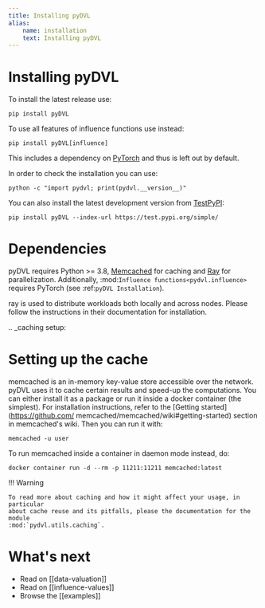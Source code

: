 ```yaml
---
title: Installing pyDVL
alias: 
    name: installation
    text: Installing pyDVL
---
```


# Installing pyDVL

To install the latest release use:

```shell
pip install pyDVL
```

To use all features of influence functions use instead:

```shell
pip install pyDVL[influence]
```

This includes a dependency on [PyTorch](https://pytorch.org/) and thus is left
out by default.

In order to check the installation you can use:

```shell
python -c "import pydvl; print(pydvl.__version__)"
```

You can also install the latest development version from
[TestPyPI](https://test.pypi.org/project/pyDVL/):

```shell
pip install pyDVL --index-url https://test.pypi.org/simple/
```

# Dependencies

pyDVL requires Python >= 3.8, [Memcached](https://memcached.org/) for caching
and [Ray](https://ray.io) for parallelization. Additionally,
:mod:`Influence functions<pydvl.influence>` requires PyTorch (see
:ref:`pyDVL Installation`).

ray is used to distribute workloads both locally and across nodes. Please follow
the instructions in their documentation for installation.

.. _caching setup:

# Setting up the cache

memcached is an in-memory key-value store accessible over the network. pyDVL
uses it to cache certain results and speed-up the computations. You can either
install it as a package or run it inside a docker container (the simplest). For
installation instructions, refer to the [Getting started](https://github.com/
memcached/memcached/wiki#getting-started)  section 
in memcached's wiki. Then you can run it with:

```shell
memcached -u user
```

To run memcached inside a container in daemon mode instead, do:

```shell
docker container run -d --rm -p 11211:11211 memcached:latest
```

!!! Warning

    To read more about caching and how it might affect your usage, in particular
    about cache reuse and its pitfalls, please the documentation for the module
    :mod:`pydvl.utils.caching`.

# What's next

- Read on [[data-valuation]]
- Read on [[influence-values]]
- Browse the [[examples]]

